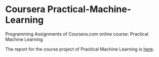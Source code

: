 Coursera Practical-Machine-Learning
===================================

Programming Assignments of Coursera.com online course: Practical Machine Learning

The report for the course project of Practical Machine Learning is [here](https://github.com/Jskywalkergh/Practical-machine-learning/blob/master/report.Rmd).  

